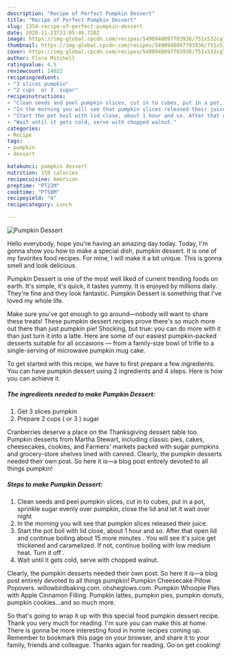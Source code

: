 ```yaml
---
description: "Recipe of Perfect Pumpkin Dessert"
title: "Recipe of Perfect Pumpkin Dessert"
slug: 1354-recipe-of-perfect-pumpkin-dessert
date: 2020-11-23T21:05:48.720Z
image: https://img-global.cpcdn.com/recipes/5490948097703936/751x532cq70/pumpkin-dessert-recipe-main-photo.jpg
thumbnail: https://img-global.cpcdn.com/recipes/5490948097703936/751x532cq70/pumpkin-dessert-recipe-main-photo.jpg
cover: https://img-global.cpcdn.com/recipes/5490948097703936/751x532cq70/pumpkin-dessert-recipe-main-photo.jpg
author: Flora Mitchell
ratingvalue: 4.5
reviewcount: 14022
recipeingredient:
- "3 slices pumpkin"
- "2 cups  or 3  sugar"
recipeinstructions:
- "Clean seeds and peel pumpkin slices, cut in to cubes, put in a pot, sprinkle sugar evenly over pumpkin, close the lid and let it wait over night"
- "In the morning you will see that pumpkin slices released their juice."
- "Start the pot boil with lid close, about 1 hour and so. After that open lid and continue boiling about 15 more minutes . You will see it&#39;s juice get thickened and caramelized. If not, continue boiling with low medium heat. Turn it off ."
- "Wait until it gets cold, serve with chopped walnut."
categories:
- Recipe
tags:
- pumpkin
- dessert

katakunci: pumpkin dessert 
nutrition: 159 calories
recipecuisine: American
preptime: "PT22M"
cooktime: "PT50M"
recipeyield: "4"
recipecategory: Lunch

---
```



![Pumpkin Dessert](https://img-global.cpcdn.com/recipes/5490948097703936/751x532cq70/pumpkin-dessert-recipe-main-photo.jpg)

Hello everybody, hope you're having an amazing day today. Today, I'm gonna show you how to make a special dish, pumpkin dessert. It is one of my favorites food recipes. For mine, I will make it a bit unique. This is gonna smell and look delicious.

Pumpkin Dessert is one of the most well liked of current trending foods on earth. It's simple, it's quick, it tastes yummy. It is enjoyed by millions daily. They're fine and they look fantastic. Pumpkin Dessert is something that I've loved my whole life.

Make sure you&#39;ve got enough to go around—nobody will want to share these treats! These pumpkin dessert recipes prove there&#39;s so much more out there than just pumpkin pie! Shocking, but true: you can do more with it than just turn it into a latte. Here are some of our easiest pumpkin-packed desserts suitable for all occasions — from a family-size bowl of trifle to a single-serving of microwave pumpkin mug cake.


To get started with this recipe, we have to first prepare a few ingredients. You can have pumpkin dessert using 2 ingredients and 4 steps. Here is how you can achieve it.

<!--inarticleads1-->

##### The ingredients needed to make Pumpkin Dessert:

1. Get 3 slices pumpkin
1. Prepare 2 cups ( or 3 ) sugar


Cranberries deserve a place on the Thanksgiving dessert table too. Pumpkin desserts from Martha Stewart, including classic pies, cakes, cheesecakes, cookies, and Farmers&#39; markets packed with sugar pumpkins and grocery-store shelves lined with canned. Clearly, the pumpkin desserts needed their own post. So here it is—a blog post entirely devoted to all things pumpkin! 

<!--inarticleads2-->

##### Steps to make Pumpkin Dessert:

1. Clean seeds and peel pumpkin slices, cut in to cubes, put in a pot, sprinkle sugar evenly over pumpkin, close the lid and let it wait over night
1. In the morning you will see that pumpkin slices released their juice.
1. Start the pot boil with lid close, about 1 hour and so. After that open lid and continue boiling about 15 more minutes . You will see it&#39;s juice get thickened and caramelized. If not, continue boiling with low medium heat. Turn it off .
1. Wait until it gets cold, serve with chopped walnut.


Clearly, the pumpkin desserts needed their own post. So here it is—a blog post entirely devoted to all things pumpkin! Pumpkin Cheesecake Pillow Popovers. willowbirdbaking.com. ohsheglows.com. Pumpkin Whoopie Pies with Apple Cinnamon Filling. Pumpkin lattes, pumpkin pies, pumpkin donuts, pumpkin cookies…and so much more. 

So that's going to wrap it up with this special food pumpkin dessert recipe. Thank you very much for reading. I'm sure you can make this at home. There is gonna be more interesting food in home recipes coming up. Remember to bookmark this page on your browser, and share it to your family, friends and colleague. Thanks again for reading. Go on get cooking!
